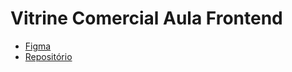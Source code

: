 # Vitrine Comercial Aula Frontend

- [Figma](https://www.figma.com/design/UPpp2v5BuMXQm1e2gE6jjo/Vitrine-Comercial---aula?t=FvVngHFP5Ag5Lx2w-1)
- [Repositório](https://github.com/ADS-Unipar/vitrine)